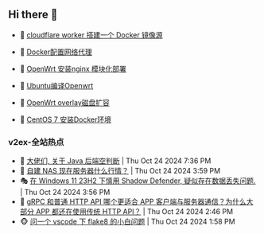 ## Hi there 👋

<!--
**dkyg666/dkyg666** is a ✨ _special_ ✨ repository because its `README.md` (this file) appears on your GitHub profile.

Here are some ideas to get you started:

- 🔭 I’m currently working on ...
- 🌱 I’m currently learning ...
- 👯 I’m looking to collaborate on ...
- 🤔 I’m looking for help with ...
- 💬 Ask me about ...
- 📫 How to reach me: ...
- 😄 Pronouns: ...
- ⚡ Fun fact: ...
-->

<!-- BLOG-POST-LIST:START -->
- 🦩 [cloudflare worker 搭建一个 Docker 镜像源](http://blog.1996099.xyz/archives/cloudflare-worker-da-jian-yi-ge-docker-jing-xiang-zhan) 

- 🚦 [Docker配置网络代理](http://blog.1996099.xyz/archives/dockerpei-zhi-wang-luo-dai-li) 

- 🫶 [OpenWrt 安装nginx 模块化部署](http://blog.1996099.xyz/archives/openwrt-an-zhuang-nginx-mo-kuai-hua-bu-shu) 

- 🦄 [Ubuntu编译Openwrt](http://blog.1996099.xyz/archives/ubuntuzi-bian-yi-openwrt) 

- 🐻 [OpenWrt overlay磁盘扩容](http://blog.1996099.xyz/archives/openwrt-overlay) 

- 🤖 [CentOS 7 安装Docker环境](http://blog.1996099.xyz/archives/centos-docker) 
<!-- BLOG-POST-LIST:END -->

### v2ex-全站热点
<!-- v2ex:START -->
- 🥸 [大佬们, 关于 Java 后端空判断](https://www.v2ex.com/t/1083417#reply3) | Thu Oct 24 2024 7:36 PM
- 🤗 [自建 NAS 现在服务器什么行情？](https://www.v2ex.com/t/1083403#reply15) | Thu Oct 24 2024 3:59 PM
- 🎭 [在 Windows 11 23H2 下慎用 Shadow Defender, 疑似存在数据丢失问题.](https://www.v2ex.com/t/1083402#reply0) | Thu Oct 24 2024 3:56 PM
- 🥷 [gRPC 和普通 HTTP API 哪个更适合 APP 客户端与服务器通信？为什么大部分 APP 都还在使用传统 HTTP API？](https://www.v2ex.com/t/1083393#reply10) | Thu Oct 24 2024 2:46 PM
- 🐵 [问一个 vscode 下 flake8 的小白问题](https://www.v2ex.com/t/1083380#reply0) | Thu Oct 24 2024 1:58 PM<!-- v2ex:END -->

